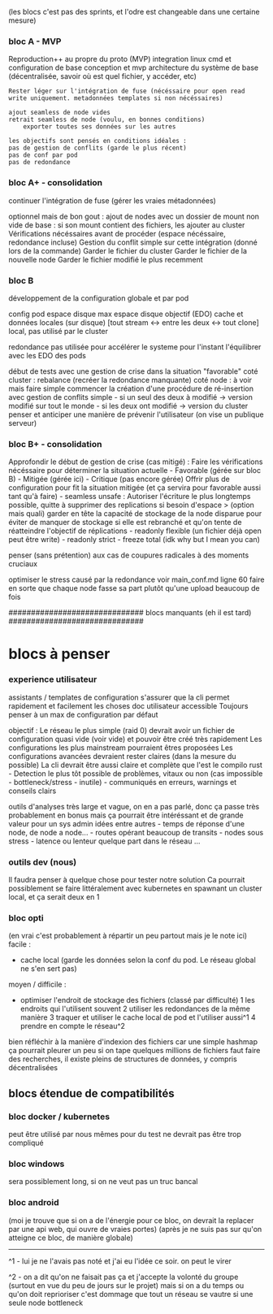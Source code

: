 (les blocs c'est pas des sprints, et l'odre est changeable dans une certaine mesure)

### bloc A - MVP
Reproduction++ au propre du proto (MVP)
    integration linux
    cmd et configuration de base
    conception et mvp architecture du système de base (décentralisée, savoir où est quel fichier, y accéder, etc)

    Rester léger sur l'intégration de fuse (nécéssaire pour open read write uniquement. metadonnées templates si non nécéssaires)

    ajout seamless de node vides
    retrait seamless de node (voulu, en bonnes conditions)
        exporter toutes ses données sur les autres
    
    les objectifs sont pensés en conditions idéales :
    pas de gestion de conflits (garde le plus récent)
    pas de conf par pod
    pas de redondance


### bloc A+ - consolidation
continuer l'intégration de fuse (gérer les vraies métadonnées)

optionnel mais de bon gout :
ajout de nodes avec un dossier de mount non vide de base :
    si son mount contient des fichiers, les ajouter au cluster
    Vérifications nécéssaires avant de procéder (espace nécéssaire, redondance incluse)
    Gestion du conflit simple sur cette intégration (donné lors de la commande)
        Garder le fichier du cluster
        Garder le fichier de la nouvelle node
        Garder le fichier modifié le plus recemment


### bloc B
développement de la configuration globale et par pod

config pod
    espace disque max
    espace disque objectif (EDO)
    cache et données locales (sur disque)
        [tout stream <-> entre les deux <-> tout clone]
        local, pas utilisé par le cluster

redondance
    pas utilisée pour accélérer le systeme pour l'instant
    l'équilibrer avec les EDO des pods

début de tests avec une gestion de crise dans la situation "favorable"
    coté cluster : rebalance (recréer la redondance manquante)
    coté node : à voir mais faire simple 
    commencer la création d'une procédure de ré-insertion
        avec gestion de conflits simple
            - si un seul des deux à modifié -> version modifié sur tout le monde
            - si les deux ont modifié -> version du cluster
    penser et anticiper une manière de prévenir l'utilisateur (on vise un publique serveur)

### bloc B+ - consolidation
Approfondir le début de gestion de crise (cas mitigé) :
Faire les vérifications nécéssaire pour déterminer la situation actuelle
    - Favorable (gérée sur bloc B)
    - Mitigée   (gérée ici)
    - Critique  (pas encore gérée)
Offrir plus de configuration pour fit la situation mitigée (et ça servira pour favorable aussi tant qu'à faire)
    - seamless unsafe : Autoriser l'écriture le plus longtemps possible, quitte à supprimer des replications si besoin d'espace
        > (option mais quali) garder en tête la capacité de stockage de la node disparue pour éviter de manquer de stockage si elle est rebranché et qu'on tente de réatteindre l'objectif de réplications
    - readonly flexible (un fichier déjà open peut être write)
    - readonly strict
    - freeze total (idk why but I mean you can)

penser (sans prétention) aux cas de coupures radicales à des moments cruciaux

optimiser le stress causé par la redondance 
    voir main_conf.md ligne 60
    faire en sorte que chaque node fasse sa part plutôt qu'une upload beaucoup de fois


##############################
blocs manquants (eh il est tard)
##############################



# blocs à penser

### experience utilisateur
assistants / templates de configuration
s'assurer que la cli permet rapidement et facilement les choses
doc utilisateur accessible
Toujours penser à un max de configuration par défaut

objectif :
Le réseau le plus simple (raid 0) devrait avoir un fichier de configuration quasi vide (voir vide) et pouvoir être créé très rapidement
Les configurations les plus mainstream pourraient êtres proposées
Les configurations avancées devraient rester claires (dans la mesure du possible)
La cli devrait être aussi claire et complète que l'est le compilo rust
    - Detection le plus tôt possible de problèmes, vitaux ou non (cas impossible - bottleneck/stress - inutile)
    - communiqués en erreurs, warnings et conseils clairs

outils d'analyses
    très large et vague, on en a pas parlé, donc ça passe très probablement en bonus
    mais ça pourrait être intéréssant et de grande valeur pour un sys admin
    idées entre autres
        - temps de réponse d'une node, de node a node...
        - routes opérant beaucoup de transits
        - nodes sous stress
        - latence ou lenteur quelque part dans le réseau
        ...


### outils dev (nous)
Il faudra penser à quelque chose pour tester notre solution
Ca pourrait possiblement se faire littéralement avec kubernetes en spawnant un cluster local, et ça serait deux en 1

### bloc opti
(en vrai c'est probablement à répartir un peu partout mais je le note ici)
facile :
 - cache local (garde les données selon la conf du pod. Le réseau global ne s'en sert pas)

moyen / difficile :
 - optimiser l'endroit de stockage des fichiers (classé par difficulté)
  1 les endroits qui l'utilisent souvent
  2 utiliser les redondances de la même manière
  3 traquer et utiliser le cache local de pod et l'utiliser aussi^1
  4 prendre en compte le réseau^2

bien réfléchir à la manière d'indexion des fichiers
    car une simple hashmap ça pourrait pleurer un peu si on tape quelques millions de fichiers
    faut faire des recherches, il existe pleins de structures de données, y compris décentralisées

## blocs étendue de compatibilités

### bloc docker / kubernetes
peut être utilisé par nous mêmes pour du test
ne devrait pas être trop compliqué

### bloc windows
sera possiblement long, si on ne veut pas un truc bancal

### bloc android
(moi je trouve que si on a de l'énergie pour ce bloc, on devrait la replacer par une api web, qui ouvre de vraies portes)
(après je ne suis pas sur qu'on atteigne ce bloc, de manière globale)



_____________________________________________________________________________________

^1 - lui je ne l'avais pas noté et j'ai eu l'idée ce soir. on peut le virer

^2 - on a dit qu'on ne faisait pas ça et j'accepte la volonté du groupe (surtout en vue du peu de jours sur le projet)
mais si on a du temps ou qu'on doit reprioriser
c'est dommage que tout un réseau se vautre si une seule node bottleneck